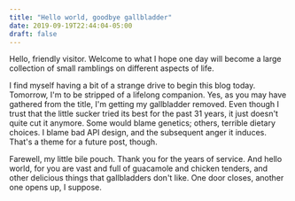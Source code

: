 ```yaml
---
title: "Hello world, goodbye gallbladder"
date: 2019-09-19T22:44:04-05:00
draft: false
---
```


Hello, friendly visitor. Welcome to what I hope one day will become a large collection of small ramblings on different aspects of life. 

I find myself having a bit of a strange drive to begin this blog today. Tomorrow, I'm to be stripped of a lifelong companion.
Yes, as you may have gathered from the title, I'm getting my gallbladder removed. Even though I trust that the little sucker tried its best for the past 31 years, it just
doesn't quite cut it anymore. Some would blame genetics; others, terrible dietary choices. I blame bad API design, and the subsequent anger it induces. That's a theme for a future post, though.

Farewell, my little bile pouch. Thank you for the years of service. And hello world, for you are vast and full of guacamole and chicken tenders, and other delicious things that gallbladders don't like. One door closes, another one opens up, I suppose.